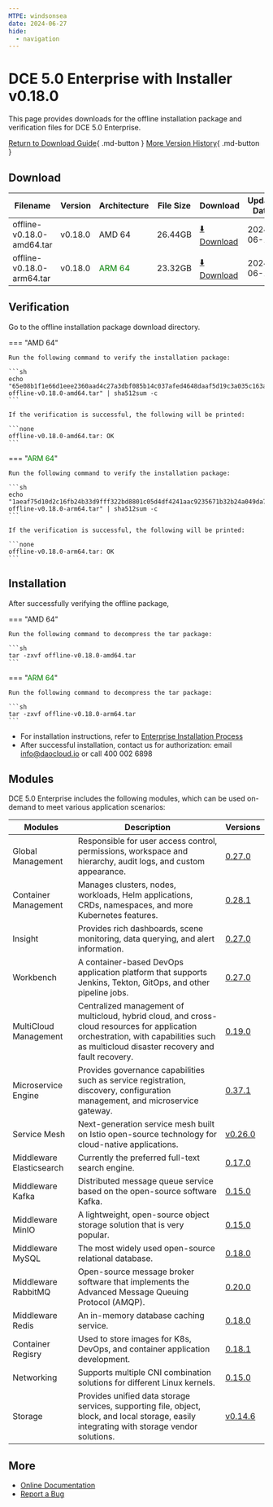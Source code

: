 ```yaml
---
MTPE: windsonsea
date: 2024-06-27
hide:
  - navigation
---
```


# DCE 5.0 Enterprise with Installer v0.18.0

This page provides downloads for the offline installation package and verification files for DCE 5.0 Enterprise.

[Return to Download Guide](../index.md#_2){ .md-button } [More Version History](./dce5-installer-history.md){ .md-button }

## Download

| Filename | Version | Architecture | File Size | Download | Update Date |
| --------- | ------- | ------------ | --------- | -------- | ----------- |
| offline-v0.18.0-amd64.tar | v0.18.0 | AMD 64 | 26.44GB | [:arrow_down: Download](https://qiniu-download-public.daocloud.io/DaoCloud_Enterprise/dce5/offline-v0.18.0-amd64.tar) | 2024-06-11 |
| offline-v0.18.0-arm64.tar | v0.18.0 | <font color="green">ARM 64</font> | 23.32GB | [:arrow_down: Download](https://qiniu-download-public.daocloud.io/DaoCloud_Enterprise/dce5/offline-v0.18.0-arm64.tar) | 2024-06-11 |

## Verification

Go to the offline installation package download directory.

=== "AMD 64"

    Run the following command to verify the installation package:

    ```sh
    echo "65e08b1f1e66d1eee2360aad4c27a3dbf085b14c037afed4648daaf5d19c3a035c163aa98e5bfcc04bb0b23015e959136040efc40d3514cd7762ec4a5e611979  offline-v0.18.0-amd64.tar" | sha512sum -c
    ```

    If the verification is successful, the following will be printed:

    ```none
    offline-v0.18.0-amd64.tar: OK
    ```

=== "<font color="green">ARM 64</font>"

    Run the following command to verify the installation package:

    ```sh
    echo "1aeaf75d10d2c16fb24b33d9fff322bd8801c05d4df4241aac9235671b32b24a049da7780cd55125aaa5464f46e6b47af17b3d4598e962c292b3ac317cabef07  offline-v0.18.0-arm64.tar" | sha512sum -c
    ```

    If the verification is successful, the following will be printed:

    ```none
    offline-v0.18.0-arm64.tar: OK
    ```

## Installation

After successfully verifying the offline package,

=== "AMD 64"

    Run the following command to decompress the tar package:

    ```sh
    tar -zxvf offline-v0.18.0-amd64.tar
    ```

=== "<font color="green">ARM 64</font>"

    Run the following command to decompress the tar package:

    ```sh
    tar -zxvf offline-v0.18.0-arm64.tar
    ```

- For installation instructions, refer to [Enterprise Installation Process](../../install/commercial/start-install.md)
- After successful installation, contact us for authorization: email info@daocloud.io or call 400 002 6898

## Modules

DCE 5.0 Enterprise includes the following modules, which can be used on-demand to meet various application scenarios:

| Modules | Description | Versions |
| ------- | ----------- | -------- |
| Global Management | Responsible for user access control, permissions, workspace and hierarchy, audit logs, and custom appearance. | [0.27.0](../../ghippo/intro/release-notes.md#v0270) |
| Container Management | Manages clusters, nodes, workloads, Helm applications, CRDs, namespaces, and more Kubernetes features. | [0.28.1](../../kpanda/intro/release-notes.md#v0281) |
| Insight | Provides rich dashboards, scene monitoring, data querying, and alert information. | [0.27.0](../../insight/intro/releasenote.md#v0270) |
| Workbench | A container-based DevOps application platform that supports Jenkins, Tekton, GitOps, and other pipeline jobs. | [0.27.0](../../amamba/intro/release-notes.md#v0270) |
| MultiCloud Management | Centralized management of multicloud, hybrid cloud, and cross-cloud resources for application orchestration, with capabilities such as multicloud disaster recovery and fault recovery. | [0.19.0](../../kairship/intro/release-notes.md#v0190) |
| Microservice Engine | Provides governance capabilities such as service registration, discovery, configuration management, and microservice gateway. | [0.37.1](../../skoala/intro/release-notes.md#v0371) |
| Service Mesh | Next-generation service mesh built on Istio open-source technology for cloud-native applications. | [v0.26.0](../../mspider/intro/release-notes.md#v0260) |
| Middleware Elasticsearch | Currently the preferred full-text search engine. | [0.17.0](../../middleware/elasticsearch/release-notes.md#v0170) |
| Middleware Kafka | Distributed message queue service based on the open-source software Kafka. | [0.15.0](../../middleware/kafka/release-notes.md#v0150) |
| Middleware MinIO | A lightweight, open-source object storage solution that is very popular. | [0.15.0](../../middleware/minio/release-notes.md#v0151) |
| Middleware MySQL | The most widely used open-source relational database. | [0.18.0](../../middleware/mysql/release-notes.md#v0180) |
| Middleware RabbitMQ | Open-source message broker software that implements the Advanced Message Queuing Protocol (AMQP). | [0.20.0](../../middleware/rabbitmq/release-notes.md#v0230) |
| Middleware Redis | An in-memory database caching service. | [0.18.0](../../middleware/redis/release-notes.md#v0180) |
| Container Regisry | Used to store images for K8s, DevOps, and container application development. | [0.18.1](../../kangaroo/intro/release-notes.md#v0181) |
| Networking | Supports multiple CNI combination solutions for different Linux kernels. | [0.15.0](../../network/intro/releasenotes.md#v0150) |
| Storage | Provides unified data storage services, supporting file, object, block, and local storage, easily integrating with storage vendor solutions. | [v0.14.6](../../storage/hwameistor/releasenotes.md#v0146) |

## More

- [Online Documentation](../../dce/index.md)
- [Report a Bug](https://github.com/DaoCloud/DaoCloud-docs/issues)
